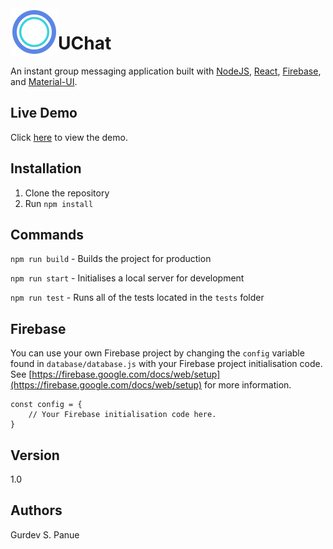 <img align="left" src="https://raw.githubusercontent.com/gspanue/uchat/master/public/img/logo.png">

# UChat
An instant group messaging application built with [NodeJS](https://nodejs.org), [React](https://reactjs.org/), [Firebase](https://firebase.google.com/), and [Material-UI](https://www.material-ui.com).

## Live Demo
Click [here](https://uchat-demo.herokuapp.com) to view the demo.

## Installation
1. Clone the repository
2. Run ```npm install```

## Commands
```npm run build``` - Builds the project for production

```npm run start``` - Initialises a local server for development

```npm run test``` - Runs all of the tests located in the ```tests``` folder

## Firebase
You can use your own Firebase project by changing the ```config``` variable found in ```database/database.js``` with your Firebase project initialisation code. See [https://firebase.google.com/docs/web/setup](https://firebase.google.com/docs/web/setup) for more information.

```
const config = {
    // Your Firebase initialisation code here.
}
```

## Version
1.0

## Authors
Gurdev S. Panue